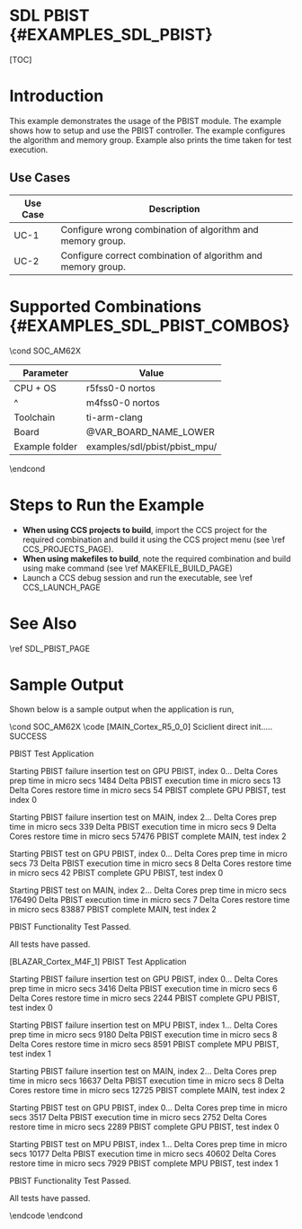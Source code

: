 # SDL PBIST {#EXAMPLES_SDL_PBIST}

[TOC]

# Introduction

This example demonstrates the usage of the PBIST module. The example shows how to setup and use the PBIST controller.
The example configures the algorithm and memory group. Example also prints the time taken for test execution.

Use Cases
---------

 Use Case | Description
 ---------|------------
 UC-1     | Configure wrong combination of algorithm and memory group.
 UC-2     | Configure correct combination of algorithm and memory group.

# Supported Combinations {#EXAMPLES_SDL_PBIST_COMBOS}


\cond SOC_AM62X

 Parameter      | Value
 ---------------|-----------
 CPU + OS       | r5fss0-0 nortos
 ^				| m4fss0-0 nortos
 Toolchain      | ti-arm-clang
 Board          | @VAR_BOARD_NAME_LOWER
 Example folder | examples/sdl/pbist/pbist_mpu/

\endcond

# Steps to Run the Example

- **When using CCS projects to build**, import the CCS project for the required combination
  and build it using the CCS project menu (see \ref CCS_PROJECTS_PAGE).
- **When using makefiles to build**, note the required combination and build using
  make command (see \ref MAKEFILE_BUILD_PAGE)
- Launch a CCS debug session and run the executable, see \ref CCS_LAUNCH_PAGE

# See Also

\ref SDL_PBIST_PAGE

# Sample Output

Shown below is a sample output when the application is run,

\cond SOC_AM62X
\code
[MAIN_Cortex_R5_0_0] Sciclient direct init..... SUCCESS

PBIST Test Application

 Starting PBIST failure insertion test on GPU PBIST, index 0...
  Delta Cores prep time in micro secs 1484 
  Delta PBIST execution time in micro secs 13 
  Delta Cores restore time in micro secs 54 
 PBIST complete GPU PBIST, test index 0

 Starting PBIST failure insertion test on MAIN, index 2...
  Delta Cores prep time in micro secs 339 
  Delta PBIST execution time in micro secs 9 
  Delta Cores restore time in micro secs 57476 
 PBIST complete MAIN, test index 2

 Starting PBIST test on GPU PBIST, index 0...
  Delta Cores prep time in micro secs 73 
  Delta PBIST execution time in micro secs 8 
  Delta Cores restore time in micro secs 42 
 PBIST complete GPU PBIST, test index 0

 Starting PBIST test on MAIN, index 2...
  Delta Cores prep time in micro secs 176490 
  Delta PBIST execution time in micro secs 7 
  Delta Cores restore time in micro secs 83887 
 PBIST complete MAIN, test index 2

 PBIST Functionality Test Passed.

All tests have passed.  

[BLAZAR_Cortex_M4F_1] 
PBIST Test Application

 Starting PBIST failure insertion test on GPU PBIST, index 0...
  Delta Cores prep time in micro secs 3416 
  Delta PBIST execution time in micro secs 6 
  Delta Cores restore time in micro secs 2244 
 PBIST complete GPU PBIST, test index 0

 Starting PBIST failure insertion test on MPU PBIST, index 1...
  Delta Cores prep time in micro secs 9180 
  Delta PBIST execution time in micro secs 8 
  Delta Cores restore time in micro secs 8591 
 PBIST complete MPU PBIST, test index 1

 Starting PBIST failure insertion test on MAIN, index 2...
  Delta Cores prep time in micro secs 16637 
  Delta PBIST execution time in micro secs 8 
  Delta Cores restore time in micro secs 12725 
 PBIST complete MAIN, test index 2

 Starting PBIST test on GPU PBIST, index 0...
  Delta Cores prep time in micro secs 3517 
  Delta PBIST execution time in micro secs 2752 
  Delta Cores restore time in micro secs 2289 
 PBIST complete GPU PBIST, test index 0

 Starting PBIST test on MPU PBIST, index 1...
  Delta Cores prep time in micro secs 10177 
  Delta PBIST execution time in micro secs 40602 
  Delta Cores restore time in micro secs 7929 
 PBIST complete MPU PBIST, test index 1

 PBIST Functionality Test Passed.

All tests have passed. 

\endcode
\endcond
